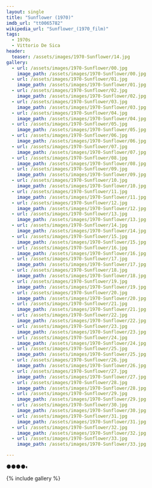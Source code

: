 ```yaml
---
layout: single
title: "Sunflower (1970)"
imdb_url: "tt0065782"
wikipedia_url: "Sunflower_(1970_film)"
tags:
  - 1970s 
  - Vittorio De Sica
header:
  teaser: /assets/images/1970-Sunflower/14.jpg
gallery:
  - url: /assets/images/1970-Sunflower/00.jpg
    image_path: /assets/images/1970-Sunflower/00.jpg  
  - url: /assets/images/1970-Sunflower/01.jpg
    image_path: /assets/images/1970-Sunflower/01.jpg
  - url: /assets/images/1970-Sunflower/02.jpg
    image_path: /assets/images/1970-Sunflower/02.jpg
  - url: /assets/images/1970-Sunflower/03.jpg
    image_path: /assets/images/1970-Sunflower/03.jpg
  - url: /assets/images/1970-Sunflower/04.jpg
    image_path: /assets/images/1970-Sunflower/04.jpg
  - url: /assets/images/1970-Sunflower/05.jpg
    image_path: /assets/images/1970-Sunflower/05.jpg
  - url: /assets/images/1970-Sunflower/06.jpg
    image_path: /assets/images/1970-Sunflower/06.jpg
  - url: /assets/images/1970-Sunflower/07.jpg
    image_path: /assets/images/1970-Sunflower/07.jpg
  - url: /assets/images/1970-Sunflower/08.jpg
    image_path: /assets/images/1970-Sunflower/08.jpg
  - url: /assets/images/1970-Sunflower/09.jpg
    image_path: /assets/images/1970-Sunflower/09.jpg
  - url: /assets/images/1970-Sunflower/10.jpg
    image_path: /assets/images/1970-Sunflower/10.jpg
  - url: /assets/images/1970-Sunflower/11.jpg
    image_path: /assets/images/1970-Sunflower/11.jpg
  - url: /assets/images/1970-Sunflower/12.jpg
    image_path: /assets/images/1970-Sunflower/12.jpg
  - url: /assets/images/1970-Sunflower/13.jpg
    image_path: /assets/images/1970-Sunflower/13.jpg
  - url: /assets/images/1970-Sunflower/14.jpg
    image_path: /assets/images/1970-Sunflower/14.jpg
  - url: /assets/images/1970-Sunflower/15.jpg
    image_path: /assets/images/1970-Sunflower/15.jpg
  - url: /assets/images/1970-Sunflower/16.jpg
    image_path: /assets/images/1970-Sunflower/16.jpg
  - url: /assets/images/1970-Sunflower/17.jpg
    image_path: /assets/images/1970-Sunflower/17.jpg
  - url: /assets/images/1970-Sunflower/18.jpg
    image_path: /assets/images/1970-Sunflower/18.jpg
  - url: /assets/images/1970-Sunflower/19.jpg
    image_path: /assets/images/1970-Sunflower/19.jpg
  - url: /assets/images/1970-Sunflower/20.jpg
    image_path: /assets/images/1970-Sunflower/20.jpg
  - url: /assets/images/1970-Sunflower/21.jpg
    image_path: /assets/images/1970-Sunflower/21.jpg
  - url: /assets/images/1970-Sunflower/22.jpg
    image_path: /assets/images/1970-Sunflower/22.jpg
  - url: /assets/images/1970-Sunflower/23.jpg
    image_path: /assets/images/1970-Sunflower/23.jpg
  - url: /assets/images/1970-Sunflower/24.jpg
    image_path: /assets/images/1970-Sunflower/24.jpg
  - url: /assets/images/1970-Sunflower/25.jpg
    image_path: /assets/images/1970-Sunflower/25.jpg
  - url: /assets/images/1970-Sunflower/26.jpg
    image_path: /assets/images/1970-Sunflower/26.jpg
  - url: /assets/images/1970-Sunflower/27.jpg
    image_path: /assets/images/1970-Sunflower/27.jpg
  - url: /assets/images/1970-Sunflower/28.jpg
    image_path: /assets/images/1970-Sunflower/28.jpg
  - url: /assets/images/1970-Sunflower/29.jpg
    image_path: /assets/images/1970-Sunflower/29.jpg
  - url: /assets/images/1970-Sunflower/30.jpg
    image_path: /assets/images/1970-Sunflower/30.jpg
  - url: /assets/images/1970-Sunflower/31.jpg
    image_path: /assets/images/1970-Sunflower/31.jpg
  - url: /assets/images/1970-Sunflower/32.jpg
    image_path: /assets/images/1970-Sunflower/32.jpg
  - url: /assets/images/1970-Sunflower/33.jpg
    image_path: /assets/images/1970-Sunflower/33.jpg

---
```

●●●●◐

{% include gallery %}
